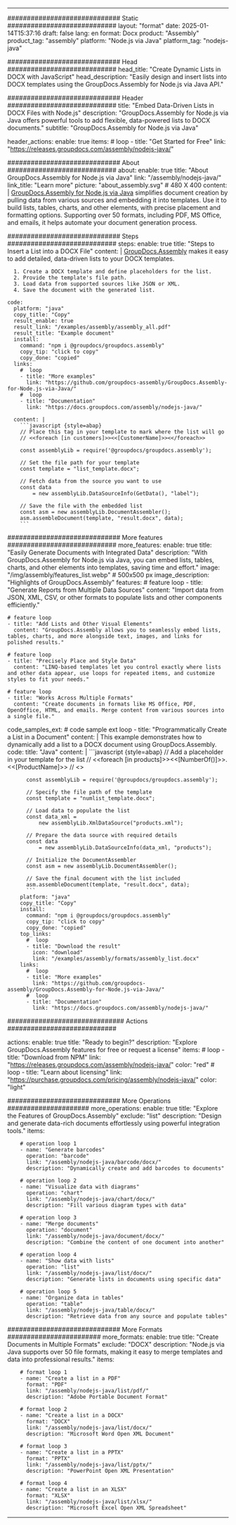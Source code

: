 



---
############################# Static ############################
layout: "format"
date:  2025-01-14T15:37:16
draft: false
lang: en
format: Docx
product: "Assembly"
product_tag: "assembly"
platform: "Node.js via Java"
platform_tag: "nodejs-java"

############################# Head ############################
head_title: "Create Dynamic Lists in DOCX with JavaScript"
head_description: "Easily design and insert lists into DOCX templates using the GroupDocs.Assembly for Node.js via Java API."

############################# Header ############################
title: "Embed Data-Driven Lists in DOCX Files with Node.js" 
description: "GroupDocs.Assembly for Node.js via Java offers powerful tools to add flexible, data-powered lists to DOCX documents."
subtitle: "GroupDocs.Assembly for Node.js via Java" 

header_actions:
  enable: true
  items:
    #  loop
    - title: "Get Started for Free"
      link: "https://releases.groupdocs.com/assembly/nodejs-java/"
      
############################# About ############################
about:
    enable: true
    title: "About GroupDocs.Assembly for Node.js via Java"
    link: "/assembly/nodejs-java/"
    link_title: "Learn more"
    picture: "about_assembly.svg" # 480 X 400
    content: |
       [GroupDocs.Assembly for Node.js via Java](/assembly/nodejs-java/) simplifies document creation by pulling data from various sources and embedding it into templates. Use it to build lists, tables, charts, and other elements, with precise placement and formatting options. Supporting over 50 formats, including PDF, MS Office, and emails, it helps automate your document generation process.

############################# Steps ############################
steps:
    enable: true
    title: "Steps to Insert a List into a DOCX File"
    content: |
      [GroupDocs.Assembly](/assembly/nodejs-java/) makes it easy to add detailed, data-driven lists to your DOCX templates.
      
      1. Create a DOCX template and define placeholders for the list.
      2. Provide the template's file path.
      3. Load data from supported sources like JSON or XML.
      4. Save the document with the generated list.
   
    code:
      platform: "java"
      copy_title: "Copy"
      result_enable: true
      result_link: "/examples/assembly/assembly_all.pdf"
      result_title: "Example document"
      install:
        command: "npm i @groupdocs/groupdocs.assembly"
        copy_tip: "click to copy"
        copy_done: "copied"
      links:
        #  loop
        - title: "More examples"
          link: "https://github.com/groupdocs-assembly/GroupDocs.Assembly-for-Node.js-via-Java/"
        #  loop
        - title: "Documentation"
          link: "https://docs.groupdocs.com/assembly/nodejs-java/"
          
      content: |
        ```javascript {style=abap}
        // Place this tag in your template to mark where the list will go
        // <<foreach [in customers]>><<[CustomerName]>><</foreach>>
    
        const assemblyLib = require('@groupdocs/groupdocs.assembly');

        // Set the file path for your template
        const template = "list_template.docx";

        // Fetch data from the source you want to use
        const data 
            = new assemblyLib.DataSourceInfo(GetData(), "label");

        // Save the file with the embedded list
        const asm = new assemblyLib.DocumentAssembler();
        asm.assembleDocument(template, "result.docx", data);
        ```           

############################# More features ############################
more_features:
  enable: true
  title: "Easily Generate Documents with Integrated Data"
  description: "With GroupDocs.Assembly for Node.js via Java, you can embed lists, tables, charts, and other elements into templates, saving time and effort."
  image: "/img/assembly/features_list.webp" # 500x500 px
  image_description: "Highlights of GroupDocs.Assembly"
  features:
    # feature loop
    - title: "Generate Reports from Multiple Data Sources"
      content: "Import data from JSON, XML, CSV, or other formats to populate lists and other components efficiently."

    # feature loop
    - title: "Add Lists and Other Visual Elements"
      content: "GroupDocs.Assembly allows you to seamlessly embed lists, tables, charts, and more alongside text, images, and links for polished results."

    # feature loop
    - title: "Precisely Place and Style Data"
      content: "LINQ-based templates let you control exactly where lists and other data appear, use loops for repeated items, and customize styles to fit your needs."

    # feature loop
    - title: "Works Across Multiple Formats"
      content: "Create documents in formats like MS Office, PDF, OpenOffice, HTML, and emails. Merge content from various sources into a single file."
      
  code_samples_ext:
    # code sample ext loop
    - title: "Programmatically Create a List in a Document"
      content: |
        This example demonstrates how to dynamically add a list to a DOCX document using GroupDocs.Assembly.
      code:
        title: "Java"
        content: |
          ```javascript {style=abap}
          // Add a placeholder in your template for the list
          // <<foreach [in products]>><<[NumberOf()]>>. <<[ProductName]>>
          // <</foreach>>
          
          const assemblyLib = require('@groupdocs/groupdocs.assembly');

          // Specify the file path of the template
          const template = "numlist_template.docx";

          // Load data to populate the list
          const data_xml =
              new assemblyLib.XmlDataSource("products.xml");

          // Prepare the data source with required details
          const data 
              = new assemblyLib.DataSourceInfo(data_xml, "products");

          // Initialize the DocumentAssembler
          const asm = new assemblyLib.DocumentAssembler();

          // Save the final document with the list included
          asm.assembleDocument(template, "result.docx", data);
          ```
        platform: "java"
        copy_title: "Copy"
        install:
          command: "npm i @groupdocs/groupdocs.assembly"
          copy_tip: "click to copy"
          copy_done: "copied"
        top_links:
          #  loop
          - title: "Download the result"
            icon: "download"
            link: "/examples/assembly/formats/assembly_list.docx"
        links:
          #  loop
          - title: "More examples"
            link: "https://github.com/groupdocs-assembly/GroupDocs.Assembly-for-Node.js-via-Java/"
          #  loop
          - title: "Documentation"
            link: "https://docs.groupdocs.com/assembly/nodejs-java/"
            

            


############################## Actions ############################

actions:
  enable: true
  title: "Ready to begin?"
  description: "Explore GroupDocs.Assembly features for free or request a license"
  items:
    #  loop
    - title: "Download from NPM"
      link: "https://releases.groupdocs.com/assembly/nodejs-java/"
      color: "red"
        #  loop
    - title: "Learn about licensing"
      link: "https://purchase.groupdocs.com/pricing/assembly/nodejs-java/"
      color: "light"


############################# More Operations #####################
more_operations:
    enable: true
    title: "Explore the Features of GroupDocs.Assembly"
    exclude: "list"
    description: "Design and generate data-rich documents effortlessly using powerful integration tools."
    items: 
          
        # operation loop 1
        - name: "Generate barcodes"
          operation: "barcode"
          link: "/assembly/nodejs-java/barcode/docx/"
          description: "Dynamically create and add barcodes to documents"

        # operation loop 2
        - name: "Visualize data with diagrams"
          operation: "chart"
          link: "/assembly/nodejs-java/chart/docx/"
          description: "Fill various diagram types with data"

        # operation loop 3
        - name: "Merge documents"
          operation: "document"
          link: "/assembly/nodejs-java/document/docx/"
          description: "Combine the content of one document into another"

        # operation loop 4
        - name: "Show data with lists"
          operation: "list"
          link: "/assembly/nodejs-java/list/docx/"
          description: "Generate lists in documents using specific data"

        # operation loop 5
        - name: "Organize data in tables"
          operation: "table"
          link: "/assembly/nodejs-java/table/docx/"
          description: "Retrieve data from any source and populate tables"
         
          
############################# More Formats ########################
more_formats:
    enable: true
    title: "Create Documents in Multiple Formats"
    exclude: "DOCX"
    description: "Node.js via Java supports over 50 file formats, making it easy to merge templates and data into professional results."
    items: 
          
        # format loop 1
        - name: "Create a list in a PDF"
          format: "PDF"
          link: "/assembly/nodejs-java/list/pdf/"
          description: "Adobe Portable Document Format"
          
        # format loop 2
        - name: "Create a list in a DOCX"
          format: "DOCX"
          link: "/assembly/nodejs-java/list/docx/"
          description: "Microsoft Word Open XML Document"
          
        # format loop 3
        - name: "Create a list in a PPTX"
          format: "PPTX"
          link: "/assembly/nodejs-java/list/pptx/"
          description: "PowerPoint Open XML Presentation"
          
        # format loop 4
        - name: "Create a list in an XLSX"
          format: "XLSX"
          link: "/assembly/nodejs-java/list/xlsx/"
          description: "Microsoft Excel Open XML Spreadsheet"


          

---